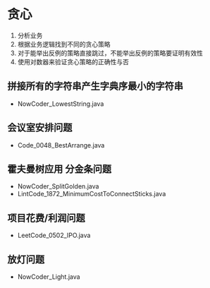 # 贪心

1. 分析业务
2. 根据业务逻辑找到不同的贪心策略
3. 对于能举出反例的策略直接跳过，不能举出反例的策略要证明有效性
4. 使用对数器来验证贪心策略的正确性与否


## 拼接所有的字符串产生字典序最小的字符串

- NowCoder_LowestString.java

## 会议室安排问题

- Code_0048_BestArrange.java


## 霍夫曼树应用 分金条问题

- NowCoder_SplitGolden.java
- LintCode_1872_MinimumCostToConnectSticks.java

## 项目花费/利润问题

- LeetCode_0502_IPO.java

## 放灯问题

- NowCoder_Light.java
